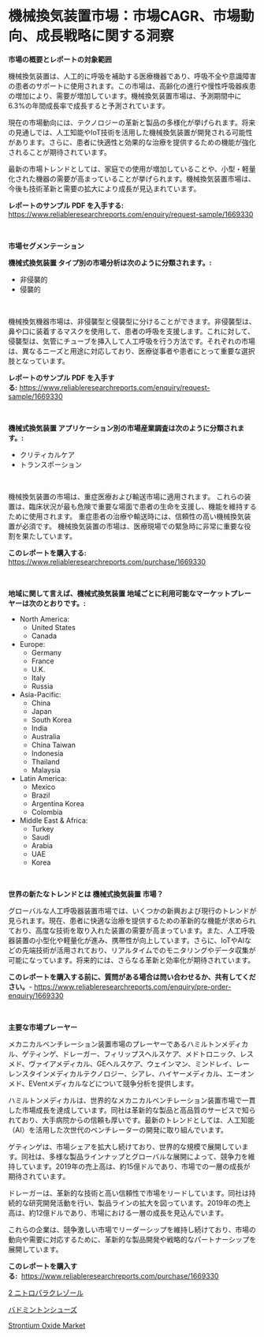 <p><h1>機械換気装置市場：市場CAGR、市場動向、成長戦略に関する洞察</h1></p><p><strong>市場の概要とレポートの対象範囲</strong></p>
<p><p>機械換気装置は、人工的に呼吸を補助する医療機器であり、呼吸不全や意識障害の患者のサポートに使用されます。この市場は、高齢化の進行や慢性呼吸器疾患の増加により、需要が増加しています。機械換気装置市場は、予測期間中に6.3%の年間成長率で成長すると予測されています。</p><p>現在の市場動向には、テクノロジーの革新と製品の多様化が挙げられます。将来の見通しでは、人工知能やIoT技術を活用した機械換気装置が開発される可能性があります。さらに、患者に快適性と効果的な治療を提供するための機能が強化されることが期待されています。</p><p>最新の市場トレンドとしては、家庭での使用が増加していることや、小型・軽量化された機器の需要が高まっていることが挙げられます。機械換気装置市場は、今後も技術革新と需要の拡大により成長が見込まれています。</p></p>
<p><strong>レポートのサンプル PDF を入手する:</strong> <a href="https://www.reliableresearchreports.com/enquiry/request-sample/1669330">https://www.reliableresearchreports.com/enquiry/request-sample/1669330</a></p>
<p>&nbsp;</p>
<p><strong>市場セグメンテーション</strong></p>
<p><strong>機械式換気装置 タイプ別の市場分析は次のように分類されます。:</strong></p>
<p><ul><li>非侵襲的</li><li>侵襲的</li></ul></p>
<p>&nbsp;</p>
<p><p>機械換気機器市場は、非侵襲型と侵襲型に分けることができます。非侵襲型は、鼻や口に装着するマスクを使用して、患者の呼吸を支援します。これに対して、侵襲型は、気管にチューブを挿入して人工呼吸を行う方法です。それぞれの市場は、異なるニーズと用途に対応しており、医療従事者や患者にとって重要な選択肢となっています。</p></p>
<p><strong>レポートのサンプル PDF を入手する:</strong>&nbsp;<a href="https://www.reliableresearchreports.com/enquiry/request-sample/1669330">https://www.reliableresearchreports.com/enquiry/request-sample/1669330</a></p>
<p>&nbsp;</p>
<p><strong> 機械式換気装置 アプリケーション別の市場産業調査は次のように分類されます。:</strong></p>
<p><ul><li>クリティカルケア</li><li>トランスポーション</li></ul></p>
<p>&nbsp;</p>
<p><p>機械換気装置の市場は、重症医療および輸送市場に適用されます。 これらの装置は、臨床状況が最も危険で重要な場面で患者の生命を支援し、機能を維持するために使用されます。 重症患者の治療や輸送時には、信頼性の高い機械換気装置が必須です。 機械換気装置の市場は、医療現場での緊急時に非常に重要な役割を果たしています。</p></p>
<p><strong>このレポートを購入する:</strong>&nbsp; <a href="https://www.reliableresearchreports.com/purchase/1669330">https://www.reliableresearchreports.com/purchase/1669330</a></p>
<p>&nbsp;</p>
<p><strong>地域に関して言えば、機械式換気装置 地域ごとに利用可能なマーケットプレーヤーは次のとおりです。:</strong></p>
<p><ul>
    <li>
        North America:
        <ul>
            <li>United States</li>
            <li>Canada</li>
        </ul>
    </li>
    <li>
        Europe:
        <ul>
            <li>Germany</li>
            <li>France</li>
            <li>U.K.</li>
            <li>Italy</li>
            <li>Russia</li>
        </ul>
    </li>
    <li>
        Asia-Pacific:
        <ul>
            <li>China</li>
            <li>Japan</li>
            <li>South Korea</li>
            <li>India</li>
            <li>Australia</li>
            <li>China Taiwan</li>
            <li>Indonesia</li>
            <li>Thailand</li>
            <li>Malaysia</li>
        </ul>
    </li>
    <li>
        Latin America:
        <ul>
            <li>Mexico</li>
            <li>Brazil</li>
            <li>Argentina Korea</li>
            <li>Colombia</li>
        </ul>
    </li>
    <li>
        Middle East & Africa:
        <ul>
            <li>Turkey</li>
            <li>Saudi</li>
            <li>Arabia</li>
            <li>UAE</li>
            <li>Korea</li>
        </ul>
    </li>
    </ul></p>
<p>&nbsp;</p>
<p><strong>世界の新たなトレンドとは 機械式換気装置 市場？</strong></p>
<p><p>グローバルな人工呼吸器装置市場では、いくつかの新興および現行のトレンドが見られます。現在、患者に快適な治療を提供するための革新的な機能が求められており、高度な技術を取り入れた装置の需要が高まっています。また、人工呼吸器装置の小型化や軽量化が進み、携帯性が向上しています。さらに、IoTやAIなどの先端技術が活用されており、リアルタイムでのモニタリングやデータ収集が可能になっています。将来的には、さらなる革新と効率化が期待されています。</p></p>
<p><strong>このレポートを購入する前に、質問がある場合は問い合わせるか、共有してください。</strong>- <a href="https://www.reliableresearchreports.com/enquiry/pre-order-enquiry/1669330">https://www.reliableresearchreports.com/enquiry/pre-order-enquiry/1669330</a></p>
<p>&nbsp;</p>
<p><strong>主要な市場プレーヤー</strong></p>
<p><p>メカニカルベンチレーション装置市場のプレーヤーであるハミルトンメディカル、ゲティンゲ、ドレーガー、フィリップスヘルスケア、メドトロニック、レスメド、ヴァイアメディカル、GEヘルスケア、ウェインマン、ミンドレイ、レーレンスタインメディカルテクノロジー、シアレ、ハイヤーメディカル、エーオンメド、EVentメディカルなどについて競争分析を提供します。</p><p>ハミルトンメディカルは、世界的なメカニカルベンチレーション装置市場で一貫した市場成長を達成しています。同社は革新的な製品と高品質のサービスで知られており、大手病院からの信頼も厚いです。最新のトレンドとしては、人工知能（AI）を活用した次世代のベンチレーターの開発に取り組んでいます。</p><p>ゲティンゲは、市場シェアを拡大し続けており、世界的な規模で展開しています。同社は、多様な製品ラインナップとグローバルな展開によって、競争力を維持しています。2019年の売上高は、約15億ドルであり、市場での一層の成長が期待されています。</p><p>ドレーガーは、革新的な技術と高い信頼性で市場をリードしています。同社は持続的な研究開発活動を行い、製品ラインの拡大を図っています。2019年の売上高は、約12億ドルであり、市場における一層の成長を見込んでいます。</p><p>これらの企業は、競争激しい市場でリーダーシップを維持し続けており、市場の動向や需要に対応するために、革新的な製品開発や戦略的なパートナーシップを展開しています。</p></p>
<p><strong>このレポートを購入する:</strong>&nbsp;&nbsp;<a href="https://www.reliableresearchreports.com/purchase/1669330">https://www.reliableresearchreports.com/purchase/1669330</a></p>
<p><p><a href="https://medium.com/@levihamilton5801940/2%E3%83%8B%E3%83%88%E3%83%AD%E3%83%91%E3%83%A9%E3%82%AF%E3%83%AC%E3%82%BE%E3%83%BC%E3%83%AB%E5%B8%82%E5%A0%B4%E8%A6%8F%E6%A8%A1-cagr-%E3%83%88%E3%83%AC%E3%83%B3%E3%83%892024-2030-be8d4e32d94a">2 ニトロパラクレゾール</a></p><p><a href="https://medium.com/@darieenson678546/%E3%83%90%E3%83%89%E3%83%9F%E3%83%B3%E3%83%88%E3%83%B3%E3%82%B7%E3%83%A5%E3%83%BC%E3%82%BA%E5%B8%82%E5%A0%B4%E8%A6%8F%E6%A8%A1-%E5%B8%82%E5%A0%B4%E5%B1%95%E6%9C%9B%E3%81%8A%E3%82%88%E3%81%B3%E5%B8%82%E5%A0%B4%E4%BA%88%E6%B8%AC-2024%E5%B9%B4%E3%81%8B%E3%82%892031%E5%B9%B4-9d97068d78ee">バドミントンシューズ</a></p><p><a href="https://butternut-bug-553.notion.site/Strontium-Oxide-Market-with-the-goal-of-estimating-the-market-size-and-future-growth-potential-of-va-eb8a29b3222849bfacc49e3f3203d4de">Strontium Oxide Market</a></p></p>